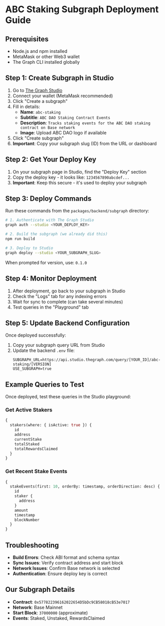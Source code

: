 # ABC Staking Subgraph Deployment Guide

## Prerequisites
- Node.js and npm installed
- MetaMask or other Web3 wallet
- The Graph CLI installed globally

## Step 1: Create Subgraph in Studio

1. Go to [The Graph Studio](https://thegraph.com/studio/)
2. Connect your wallet (MetaMask recommended)
3. Click "Create a subgraph"
4. Fill in details:
   - **Name**: `abc-staking`
   - **Subtitle**: `ABC DAO Staking Contract Events`
   - **Description**: `Tracks staking events for the ABC DAO staking contract on Base network`
   - **Image**: Upload ABC DAO logo if available
5. Click "Create subgraph"
6. **Important**: Copy your subgraph slug (ID) from the URL or dashboard

## Step 2: Get Your Deploy Key

1. On your subgraph page in Studio, find the "Deploy Key" section
2. Copy the deploy key - it looks like: `1234567890abcdef...`
3. **Important**: Keep this secure - it's used to deploy your subgraph

## Step 3: Deploy Commands

Run these commands from the `packages/backend/subgraph` directory:

```bash
# 1. Authenticate with The Graph Studio
graph auth --studio <YOUR_DEPLOY_KEY>

# 2. Build the subgraph (we already did this)
npm run build

# 3. Deploy to Studio
graph deploy --studio <YOUR_SUBGRAPH_SLUG>
```

When prompted for version, use: `0.1.0`

## Step 4: Monitor Deployment

1. After deployment, go back to your subgraph in Studio
2. Check the "Logs" tab for any indexing errors
3. Wait for sync to complete (can take several minutes)
4. Test queries in the "Playground" tab

## Step 5: Update Backend Configuration

Once deployed successfully:

1. Copy your subgraph query URL from Studio
2. Update the backend `.env` file:
   ```
   SUBGRAPH_URL=https://api.studio.thegraph.com/query/[YOUR_ID]/abc-staking/[VERSION]
   USE_SUBGRAPH=true
   ```

## Example Queries to Test

Once deployed, test these queries in the Studio playground:

### Get Active Stakers
```graphql
{
  stakers(where: { isActive: true }) {
    id
    address
    currentStake
    totalStaked
    totalRewardsClaimed
  }
}
```

### Get Recent Stake Events
```graphql
{
  stakeEvents(first: 10, orderBy: timestamp, orderDirection: desc) {
    id
    staker {
      address
    }
    amount
    timestamp
    blockNumber
  }
}
```

## Troubleshooting

- **Build Errors**: Check ABI format and schema syntax
- **Sync Issues**: Verify contract address and start block
- **Network Issues**: Confirm Base network is selected
- **Authentication**: Ensure deploy key is correct

## Our Subgraph Details

- **Contract**: `0x577822396162022654D5bDc9CB58018cB53e7017`
- **Network**: Base Mainnet
- **Start Block**: `37000000` (approximate)
- **Events**: Staked, Unstaked, RewardsClaimed